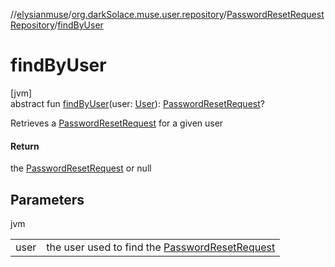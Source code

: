 //[elysianmuse](../../../index.md)/[org.darkSolace.muse.user.repository](../index.md)/[PasswordResetRequestRepository](index.md)/[findByUser](find-by-user.md)

# findByUser

[jvm]\
abstract fun [findByUser](find-by-user.md)(user: [User](../../org.darkSolace.muse.user.model/-user/index.md)): [PasswordResetRequest](../../org.darkSolace.muse.user.model/-password-reset-request/index.md)?

Retrieves a [PasswordResetRequest](../../org.darkSolace.muse.user.model/-password-reset-request/index.md) for a given user

#### Return

the [PasswordResetRequest](../../org.darkSolace.muse.user.model/-password-reset-request/index.md) or null

## Parameters

jvm

| | |
|---|---|
| user | the user used to find the [PasswordResetRequest](../../org.darkSolace.muse.user.model/-password-reset-request/index.md) |
